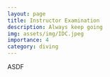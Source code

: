 ```yaml
---
layout: page
title: Instructor Examination
description: Always keep going
img: assets/img/IDC.jpeg
importance: 4
category: diving
---
```


ASDF

